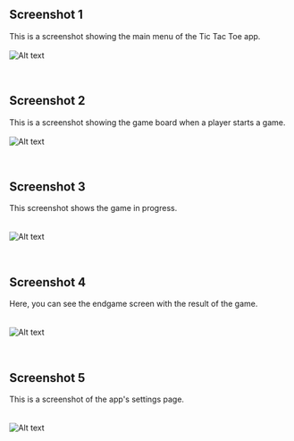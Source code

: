 ## Screenshot 1  
This is a screenshot showing the main menu of the Tic Tac Toe app.  
<br>  <!-- This is an HTML line break -->
![Alt text](https://github.com/suma-iya/TicTacToe_iOSapp/blob/main/images/image1.png)

<br> <!-- This will add space between images and text -->

## Screenshot 2  
This is a screenshot showing the game board when a player starts a game.  
<br>  <!-- Another HTML line break -->
![Alt text](https://github.com/suma-iya/TicTacToe_iOSapp/blob/main/images/image2.png)

<br>  <!-- Space between sections -->

## Screenshot 3  
This screenshot shows the game in progress.  
<br>  
![Alt text](https://github.com/suma-iya/TicTacToe_iOSapp/blob/main/images/iamge3.png)

<br>

## Screenshot 4  
Here, you can see the endgame screen with the result of the game.  
<br>  
![Alt text](https://github.com/suma-iya/TicTacToe_iOSapp/blob/main/images/image4.png)

<br>

## Screenshot 5  
This is a screenshot of the app's settings page.  
<br>  
![Alt text](https://github.com/suma-iya/TicTacToe_iOSapp/blob/main/images/image5.png)
